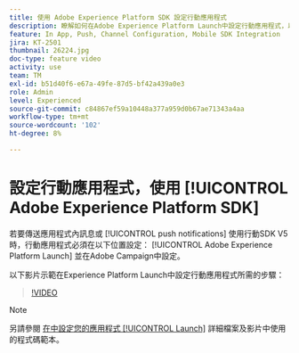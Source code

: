```yaml
---
title: 使用 Adobe Experience Platform SDK 設定行動應用程式
description: 瞭解如何在Adobe Experience Platform Launch中設定行動應用程式，以及如何在Adobe Campaign中進行設定。
feature: In App, Push, Channel Configuration, Mobile SDK Integration
jira: KT-2501
thumbnail: 26224.jpg
doc-type: feature video
activity: use
team: TM
exl-id: b51d40f6-e67a-49fe-87d5-bf42a439a0e3
role: Admin
level: Experienced
source-git-commit: c84867ef59a10448a377a959d0b67ae71343a4aa
workflow-type: tm+mt
source-wordcount: '102'
ht-degree: 8%

---
```



# 設定行動應用程式，使用 [!UICONTROL Adobe Experience Platform SDK]

若要傳送應用程式內訊息或 [!UICONTROL push notifications] 使用行動SDK V5時，行動應用程式必須在以下位置設定： [!UICONTROL Adobe Experience Platform Launch] 並在Adobe Campaign中設定。

以下影片示範在Experience Platform Launch中設定行動應用程式所需的步驟：

>[!VIDEO](https://video.tv.adobe.com/v/26224?quality=12&learn=on)

>[!NOTE]
>
>另請參閱 [在中設定您的應用程式 [!UICONTROL Launch]](https://experienceleague.adobe.com/docs/campaign-standard/using/administrating/configuring-channels/configuring-a-mobile-application.html?lang=en) 詳細檔案及影片中使用的程式碼範本。
